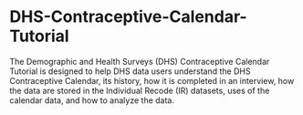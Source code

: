 # DHS-Contraceptive-Calendar-Tutorial
The Demographic and Health Surveys (DHS) Contraceptive Calendar Tutorial is designed to help DHS data users understand the DHS Contraceptive Calendar, 
its history, how it is completed in an interview, how the data are stored in the Individual Recode (IR) datasets, 
uses of the calendar data, and how to analyze the data.
